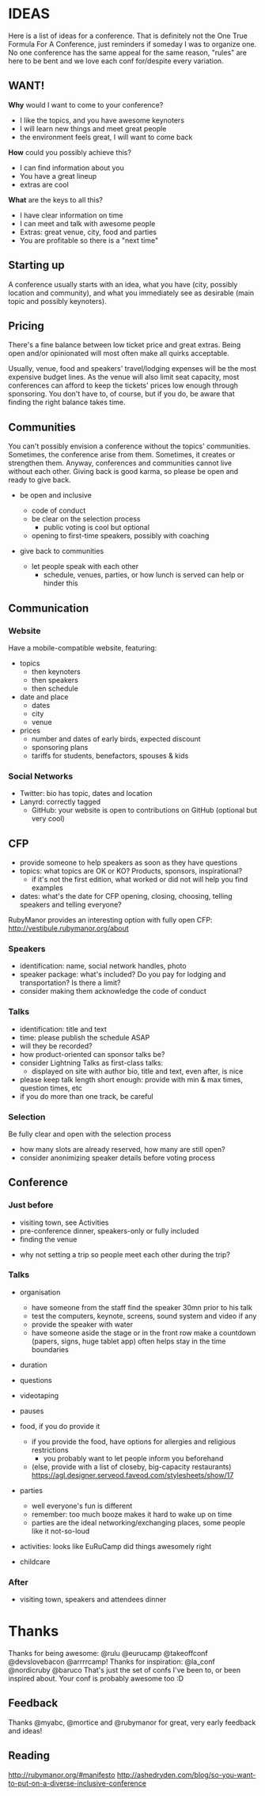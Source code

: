 # IDEAS
Here is a list of ideas for a conference.
That is definitely not the One True Formula For A Conference,
just reminders if someday I was to organize one.
No one conference has the same appeal for the same reason,
"rules" are here to be bent and we love each conf for/despite every variation.

## WANT!
**Why** would I want to come to your conference?
* I like the topics, and you have awesome keynoters
* I will learn new things and meet great people
* the environment feels great, I will want to come back

**How** could you possibly achieve this?
* I can find information about you
* You have a great lineup
* extras are cool

**What** are the keys to all this?
* I have clear information on time
* I can meet and talk with awesome people
* Extras: great venue, city, food and parties
* You are profitable so there is a "next time"


## Starting up
A conference usually starts with an idea,
what you have (city, possibly location and community),
and what you immediately see as desirable (main topic and possibly keynoters).

## Pricing
There's a fine balance between low ticket price and great extras.
Being open and/or opinionated will most often make all quirks acceptable.

Usually, venue, food and speakers' travel/lodging expenses will be the most expensive budget lines.
As the venue will also limit seat capacity, most conferences can afford to keep the tickets' prices low enough through sponsoring.
You don't have to, of course, but if you do, be aware that finding the right balance takes time.

## Communities
You can't possibly envision a conference without the topics' communities.
Sometimes, the conference arise from them. Sometimes, it creates or strengthen them.
Anyway, conferences and communities cannot live without each other.
Giving back is good karma, so please be open and ready to give back.

* be open and inclusive
  - code of conduct
  - be clear on the selection process
    * public voting is cool but optional
  - opening to first-time speakers, possibly with coaching

* give back to communities
  - let people speak with each other
    * schedule, venues, parties, or how lunch is served can help or hinder this

## Communication
### Website
Have a mobile-compatible website, featuring:
* topics
  - then keynoters
  - then speakers
  - then schedule
* date and place
  - dates
  - city
  - venue
* prices
  - number and dates of early birds, expected discount
  - sponsoring plans
  - tariffs for students, benefactors, spouses & kids

### Social Networks
* Twitter: bio has topic, dates and location
* Lanyrd: correctly tagged
  - GitHub: your website is open to contributions on GitHub (optional but very cool)

## CFP
* provide someone to help speakers as soon as they have questions
* topics: what topics are OK or KO? Products, sponsors, inspirational?
  - if it's not the first edition, what worked or did not will help you find examples
* dates: what's the date for CFP opening, closing, choosing, telling speakers and telling everyone?

RubyManor provides an interesting option with fully open CFP: http://vestibule.rubymanor.org/about

### Speakers
* identification: name, social network handles, photo
* speaker package: what's included? Do you pay for lodging and transportation? Is there a limit?
* consider making them acknowledge the code of conduct

### Talks
* identification: title and text
* time: please publish the schedule ASAP
* will they be recorded?
* how product-oriented can sponsor talks be?
* consider Lightning Talks as first-class talks:
  - displayed on site with author bio, title and text, even after, is nice
* please keep talk length short enough: provide with min & max times, question times, etc
* if you do more than one track, be careful

### Selection
Be fully clear and open with the selection process
* how many slots are already reserved, how many are still open?
* consider anonimizing speaker details before voting process


## Conference

### Just before
* visiting town, see Activities
* pre-conference dinner, speakers-only or fully included
* finding the venue
 - why not setting a trip so people meet each other during the trip?

### Talks
* organisation
  - have someone from the staff find the speaker 30mn prior to his talk
  - test the computers, keynote, screens, sound system and video if any
  - provide the speaker with water
  - have someone aside the stage or in the front row make a countdown
   (papers, signs, huge tablet app) often helps stay in the time boundaries

* duration
* questions
* videotaping
* pauses
* food, if you do provide it
  - if you provide the food, have options for allergies and religious restrictions
    * you probably want to let people inform you beforehand
  - (else, provide with a list of closeby, big-capacity restaurants)
https://agl.designer.serveod.faveod.com/stylesheets/show/17

* parties
  - well everyone's fun is different
  - remember: too much booze makes it hard to wake up on time
  - parties are the ideal networking/exchanging places, some people like it not-so-loud

* activities: looks like EuRuCamp did things awesomely right
* childcare

### After
* visiting town, speakers and attendees dinner


# Thanks
Thanks for being awesome: @rulu @eurucamp @takeoffconf @devslovebacon @arrrrcamp!
Thanks for inspiration: @la_conf @nordicruby @baruco
That's just the set of confs I've been to, or been inspired about.
Your conf is probably awesome too :D

## Feedback
Thanks @myabc, @mortice and @rubymanor for great, very early feedback and ideas!

## Reading
http://rubymanor.org/#manifesto
http://ashedryden.com/blog/so-you-want-to-put-on-a-diverse-inclusive-conference

